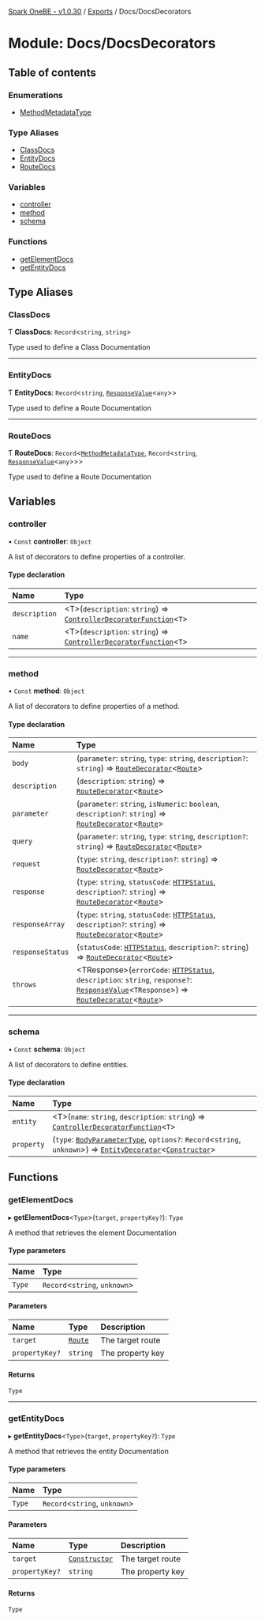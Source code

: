 [Spark OneBE - v1.0.30](../README.md) / [Exports](../modules.md) / Docs/DocsDecorators

# Module: Docs/DocsDecorators

## Table of contents

### Enumerations

- [MethodMetadataType](../enums/Docs_DocsDecorators.MethodMetadataType.md)

### Type Aliases

- [ClassDocs](Docs_DocsDecorators.md#classdocs)
- [EntityDocs](Docs_DocsDecorators.md#entitydocs)
- [RouteDocs](Docs_DocsDecorators.md#routedocs)

### Variables

- [controller](Docs_DocsDecorators.md#controller)
- [method](Docs_DocsDecorators.md#method)
- [schema](Docs_DocsDecorators.md#schema)

### Functions

- [getElementDocs](Docs_DocsDecorators.md#getelementdocs)
- [getEntityDocs](Docs_DocsDecorators.md#getentitydocs)

## Type Aliases

### ClassDocs

Ƭ **ClassDocs**: `Record`<`string`, `string`\>

Type used to define a Class Documentation

___

### EntityDocs

Ƭ **EntityDocs**: `Record`<`string`, [`ResponseValue`](Router_RouteTypes.md#responsevalue)<`any`\>\>

Type used to define a Route Documentation

___

### RouteDocs

Ƭ **RouteDocs**: `Record`<[`MethodMetadataType`](../enums/Docs_DocsDecorators.MethodMetadataType.md), `Record`<`string`, [`ResponseValue`](Router_RouteTypes.md#responsevalue)<`any`\>\>\>

Type used to define a Route Documentation

## Variables

### controller

• `Const` **controller**: `Object`

A list of decorators to define properties of a controller.

#### Type declaration

| Name | Type |
| :------ | :------ |
| `description` | <T\>(`description`: `string`) => [`ControllerDecoratorFunction`](Router_RouteTypes.md#controllerdecoratorfunction)<`T`\> |
| `name` | <T\>(`description`: `string`) => [`ControllerDecoratorFunction`](Router_RouteTypes.md#controllerdecoratorfunction)<`T`\> |

___

### method

• `Const` **method**: `Object`

A list of decorators to define properties of a method.

#### Type declaration

| Name | Type |
| :------ | :------ |
| `body` | (`parameter`: `string`, `type`: `string`, `description?`: `string`) => [`RouteDecorator`](Router_RouteTypes.md#routedecorator)<[`Route`](../classes/Router_Route.Route.md)\> |
| `description` | (`description`: `string`) => [`RouteDecorator`](Router_RouteTypes.md#routedecorator)<[`Route`](../classes/Router_Route.Route.md)\> |
| `parameter` | (`parameter`: `string`, `isNumeric`: `boolean`, `description?`: `string`) => [`RouteDecorator`](Router_RouteTypes.md#routedecorator)<[`Route`](../classes/Router_Route.Route.md)\> |
| `query` | (`parameter`: `string`, `type`: `string`, `description?`: `string`) => [`RouteDecorator`](Router_RouteTypes.md#routedecorator)<[`Route`](../classes/Router_Route.Route.md)\> |
| `request` | (`type`: `string`, `description?`: `string`) => [`RouteDecorator`](Router_RouteTypes.md#routedecorator)<[`Route`](../classes/Router_Route.Route.md)\> |
| `response` | (`type`: `string`, `statusCode`: [`HTTPStatus`](../enums/HTTP_HTTPStatus.HTTPStatus.md), `description?`: `string`) => [`RouteDecorator`](Router_RouteTypes.md#routedecorator)<[`Route`](../classes/Router_Route.Route.md)\> |
| `responseArray` | (`type`: `string`, `statusCode`: [`HTTPStatus`](../enums/HTTP_HTTPStatus.HTTPStatus.md), `description?`: `string`) => [`RouteDecorator`](Router_RouteTypes.md#routedecorator)<[`Route`](../classes/Router_Route.Route.md)\> |
| `responseStatus` | (`statusCode`: [`HTTPStatus`](../enums/HTTP_HTTPStatus.HTTPStatus.md), `description?`: `string`) => [`RouteDecorator`](Router_RouteTypes.md#routedecorator)<[`Route`](../classes/Router_Route.Route.md)\> |
| `throws` | <TResponse\>(`errorCode`: [`HTTPStatus`](../enums/HTTP_HTTPStatus.HTTPStatus.md), `description`: `string`, `response?`: [`ResponseValue`](Router_RouteTypes.md#responsevalue)<`TResponse`\>) => [`RouteDecorator`](Router_RouteTypes.md#routedecorator)<[`Route`](../classes/Router_Route.Route.md)\> |

___

### schema

• `Const` **schema**: `Object`

A list of decorators to define entities.

#### Type declaration

| Name | Type |
| :------ | :------ |
| `entity` | <T\>(`name`: `string`, `description`: `string`) => [`ControllerDecoratorFunction`](Router_RouteTypes.md#controllerdecoratorfunction)<`T`\> |
| `property` | (`type`: [`BodyParameterType`](../enums/Docs_DocsInterfaces.BodyParameterType.md), `options?`: `Record`<`string`, `unknown`\>) => [`EntityDecorator`](Router_RouteTypes.md#entitydecorator)<[`Constructor`](Documentation_MetadataTypes.md#constructor)\> |

## Functions

### getElementDocs

▸ **getElementDocs**<`Type`\>(`target`, `propertyKey?`): `Type`

A method that retrieves the element Documentation

#### Type parameters

| Name | Type |
| :------ | :------ |
| `Type` | `Record`<`string`, `unknown`\> |

#### Parameters

| Name | Type | Description |
| :------ | :------ | :------ |
| `target` | [`Route`](../classes/Router_Route.Route.md) | The target route |
| `propertyKey?` | `string` | The property key |

#### Returns

`Type`

___

### getEntityDocs

▸ **getEntityDocs**<`Type`\>(`target`, `propertyKey?`): `Type`

A method that retrieves the entity Documentation

#### Type parameters

| Name | Type |
| :------ | :------ |
| `Type` | `Record`<`string`, `unknown`\> |

#### Parameters

| Name | Type | Description |
| :------ | :------ | :------ |
| `target` | [`Constructor`](Documentation_MetadataTypes.md#constructor) | The target route |
| `propertyKey?` | `string` | The property key |

#### Returns

`Type`
